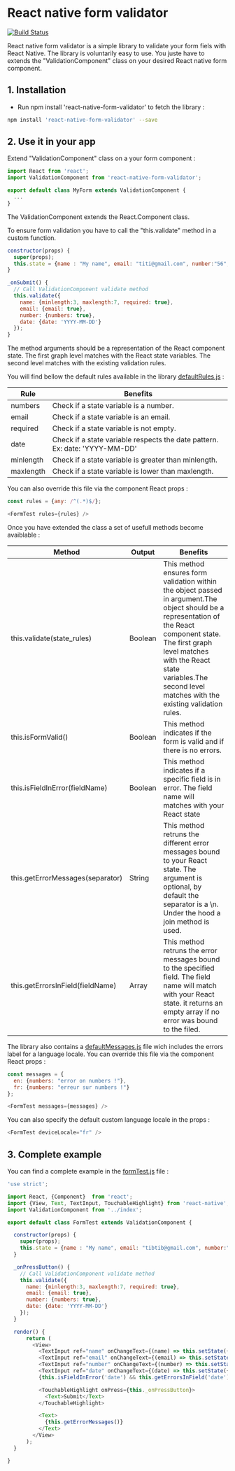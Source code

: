 # React native form validator
[![Build Status](https://travis-ci.org/perscrew/react-native-form-validator.svg?branch=master)](https://travis-ci.org/perscrew/react-native-form-validator)

React native form validator is a simple library to validate your form fiels with React Native.
The library is voluntarily easy to use. You juste have to extends the "ValidationComponent" class on your desired React native form component.

## 1. Installation
* Run npm install 'react-native-form-validator' to fetch the library :
```sh
npm install 'react-native-form-validator' --save
```

## 2. Use it in your app

Extend "ValidationComponent" class on a your form component :
```js
import React from 'react';
import ValidationComponent from 'react-native-form-validator';

export default class MyForm extends ValidationComponent {
  ...
}
```
The ValidationComponent extends the React.Component class.

To ensure form validation you have to call the "this.validate" method in a custom function.
```js
constructor(props) {
  super(props);
  this.state = {name : "My name", email: "titi@gmail.com", number:"56", date: "2017-03-01"};
}

_onSubmit() {
  // Call ValidationComponent validate method
  this.validate({
    name: {minlength:3, maxlength:7, required: true},
    email: {email: true},
    number: {numbers: true},
    date: {date: 'YYYY-MM-DD'}
  });
}
```
The method arguments should be a representation of the React component state. The first graph level matches with the React state variables.
The second level matches with the existing validation rules.

You will find bellow the default rules available in the library [defaultRules.js](./defaultRules.js) :

|Rule|Benefits|
|-------|--------|
|numbers|Check if a state variable is a number.|
|email|Check if a state variable is an email.|
|required|Check if a state variable is not empty.|
|date|Check if a state variable respects the date pattern. Ex: date: 'YYYY-MM-DD'|
|minlength|Check if a state variable is greater than minlength.|
|maxlength|Check if a state variable is lower than maxlength.|

You can also override this file via the component React props :
```js
const rules = {any: /^(.*)$/};

<FormTest rules={rules} />
```


Once you have extended the class a set of usefull methods become avaiblable :

|Method|Output|Benefits|
|-------|--------|--------|
|this.validate(state_rules)|Boolean|This method ensures form validation within the object passed in argument.The object should be a representation of the React component state. The first graph level matches with the React state variables.The second level matches with the existing validation rules.|
|this.isFormValid()|Boolean|This method indicates if the form is valid and if there is no errors.|
|this.isFieldInError(fieldName)|Boolean|This method indicates if a specific field is in error. The field name will matches with your React state|
|this.getErrorMessages(separator)|String|This method retruns the different error messages bound to your React state. The argument is optional, by default the separator is a \n. Under the hood a join method is used.|
|this.getErrorsInField(fieldName)|Array|This method retruns the error messages bound to the specified field. The field name will match with your React state. it returns an empty array if no error was bound to the filed.|

The library also contains a [defaultMessages.js](./defaultMessages.js) file wich includes the errors label for a language locale.
You can override this file via the component React props :
```js
const messages = {
  en: {numbers: "error on numbers !"},
  fr: {numbers: "erreur sur numbers !"}
};

<FormTest messages={messages} />
```

You can also specify the default custom language locale in the props :

```js
<FormTest deviceLocale="fr" />
```


## 3. Complete example

You can find a complete example in the [formTest.js](./test/formTest.js) file :

```js
'use strict';

import React, {Component}  from 'react';
import {View, Text, TextInput, TouchableHighlight} from 'react-native';
import ValidationComponent from '../index';

export default class FormTest extends ValidationComponent {

  constructor(props) {
    super(props);
    this.state = {name : "My name", email: "tibtib@gmail.com", number:"56", date: "2017-03-01"};
  }

  _onPressButton() {
    // Call ValidationComponent validate method
    this.validate({
      name: {minlength:3, maxlength:7, required: true},
      email: {email: true},
      number: {numbers: true},
      date: {date: 'YYYY-MM-DD'}
    });
  }

  render() {
      return (
        <View>
          <TextInput ref="name" onChangeText={(name) => this.setState({name})} value={this.state.name} />
          <TextInput ref="email" onChangeText={(email) => this.setState({email})} value={this.state.email} />
          <TextInput ref="number" onChangeText={(number) => this.setState({number})} value={this.state.number} />
          <TextInput ref="date" onChangeText={(date) => this.setState({date})} value={this.state.date} />
          {this.isFieldInError('date') && this.getErrorsInField('date').map(errorMessage => <Text>{errorMessage}</Text>) }

          <TouchableHighlight onPress={this._onPressButton}>
            <Text>Submit</Text>
          </TouchableHighlight>

          <Text>
            {this.getErrorMessages()}
          </Text>
        </View>
      );
  }

}
```

